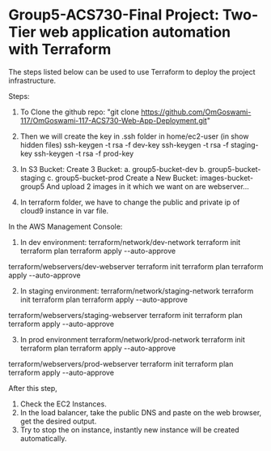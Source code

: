# Group5-ACS730-Final Project: Two-Tier web application automation with Terraform

The steps listed below can be used to use Terraform to deploy the project infrastructure.

Steps:
1. To Clone the github repo: "git clone https://github.com/OmGoswami-117/OmGoswami-117-ACS730-Web-App-Deployment.git"

2. Then we will create the key in .ssh folder in home/ec2-user (in show hidden files)
	ssh-keygen -t rsa -f dev-key
	ssh-keygen -t rsa -f staging-key
	ssh-keygen -t rsa -f prod-key

3. In S3 Bucket:
   Create 3 Bucket: 
     a. group5-bucket-dev
	   b. group5-bucket-staging
	   c. group5-bucket-prod
   Create a New Bucket:
     images-bucket-group5
   And upload 2 images in it which we want on are webserver...

4. In terraform folder, we have to change the public and private ip of cloud9 instance in var file. 

In the AWS Management Console:
1. In dev environment:
terraform/network/dev-network
	terraform init
	terraform plan
	terraform apply --auto-approve

terraform/webservers/dev-webserver
	terraform init
	terraform plan
	terraform apply --auto-approve

  2. In staging environment:
terraform/network/staging-network
	terraform init
	terraform plan
	terraform apply --auto-approve

terraform/webservers/staging-webserver
	terraform init
	terraform plan
	terraform apply --auto-approve

   3. In prod environment
terraform/network/prod-network
	terraform init
	terraform plan
	terraform apply --auto-approve

terraform/webservers/prod-webserver
	terraform init
	terraform plan
	terraform apply --auto-approve

After this step, 
1. Check the EC2 Instances.
2. In the load balancer, take the public DNS and paste on the web browser, get the desired output.
3. Try to stop the on instance, instantly new instance will be created automatically. 
